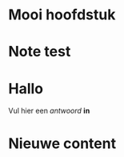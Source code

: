 # Mooi hoofdstuk

<Note title="test">
  
# Note test

</Note>

<ShortExercise id="J36ZxbuXMQbt5QtEJi0O" title="korte opdracht">
  
  # Hallo
  
  Vul hier een *antwoord* **in**
  
</ShortExercise>


# Nieuwe content
